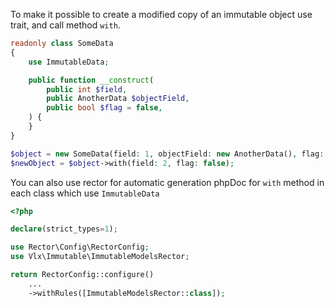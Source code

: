 To make it possible to create a modified copy of an immutable object use trait, and call method `with`.
```php
readonly class SomeData
{
    use ImmutableData;

    public function __construct(
        public int $field,
        public AnotherData $objectField,
        public bool $flag = false,
    ) {
    }
}

$object = new SomeData(field: 1, objectField: new AnotherData(), flag: true);
$newObject = $object->with(field: 2, flag: false);
```

You can also use rector for automatic generation phpDoc for `with` method in each class which use `ImmutableData`

```php
<?php

declare(strict_types=1);

use Rector\Config\RectorConfig;
use Vlx\Immutable\ImmutableModelsRector;

return RectorConfig::configure()
    ...
    ->withRules([ImmutableModelsRector::class]);
```